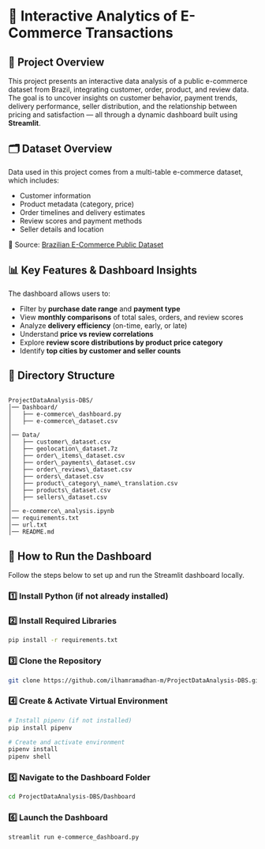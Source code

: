 
# 🛒 Interactive Analytics of E-Commerce Transactions

## 📌 Project Overview
This project presents an interactive data analysis of a public e-commerce dataset from Brazil, integrating customer, order, product, and review data. The goal is to uncover insights on customer behavior, payment trends, delivery performance, seller distribution, and the relationship between pricing and satisfaction — all through a dynamic dashboard built using **Streamlit**.

## 🗂️ Dataset Overview
Data used in this project comes from a multi-table e-commerce dataset, which includes:
- Customer information
- Product metadata (category, price)
- Order timelines and delivery estimates
- Review scores and payment methods
- Seller details and location

🔗 Source: [Brazilian E-Commerce Public Dataset](https://www.kaggle.com/olistbr/brazilian-ecommerce)

## 📊 Key Features & Dashboard Insights
The dashboard allows users to:
- Filter by **purchase date range** and **payment type**
- View **monthly comparisons** of total sales, orders, and review scores
- Analyze **delivery efficiency** (on-time, early, or late)
- Understand **price vs review correlations**
- Explore **review score distributions by product price category**
- Identify **top cities by customer and seller counts**

## 📁 Directory Structure
```

ProjectDataAnalysis-DBS/
│── Dashboard/
│   ├── e-commerce\_dashboard.py
│   ├── e-commerce\_dataset.csv 
│
│── Data/ 
│   ├── customer\_dataset.csv
│   ├── geolocation\_dataset.7z
│   ├── order\_items\_dataset.csv
│   ├── order\_payments\_dataset.csv
│   ├── order\_reviews\_dataset.csv
│   ├── orders\_dataset.csv
│   ├── product\_category\_name\_translation.csv
│   ├── products\_dataset.csv
│   ├── sellers\_dataset.csv
│
│── e-commerce\_analysis.ipynb 
│── requirements.txt      
│── url.txt 
│── README.md

````

## 🚀 How to Run the Dashboard
Follow the steps below to set up and run the Streamlit dashboard locally.

### 1️⃣ Install Python (if not already installed)

### 2️⃣ Install Required Libraries
```bash
pip install -r requirements.txt
````

### 3️⃣ Clone the Repository

```bash
git clone https://github.com/ilhamramadhan-m/ProjectDataAnalysis-DBS.git
```

### 4️⃣ Create & Activate Virtual Environment

```bash
# Install pipenv (if not installed)
pip install pipenv

# Create and activate environment
pipenv install
pipenv shell
```

### 5️⃣ Navigate to the Dashboard Folder

```bash
cd ProjectDataAnalysis-DBS/Dashboard
```

### 6️⃣ Launch the Dashboard

```bash
streamlit run e-commerce_dashboard.py
```
